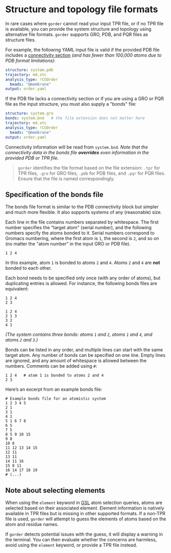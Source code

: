 # Structure and topology file formats

In rare cases where `gorder` cannot read your input TPR file, or if no TPR file is available, you can provide the system structure and topology using alternative file formats. `gorder` supports GRO, PDB, and PQR files as structure files.

For example, the following YAML input file is valid if the provided PDB file includes a [connectivity section](https://www.wwpdb.org/documentation/file-format-content/format33/sect10.html) *(and has fewer than 100,000 atoms due to PDB format limitations)*:

```yaml
structure: system.pdb
trajectory: md.xtc
analysis_type: !CGOrder
  beads: "@membrane"
output: order.yaml
```

If the PDB file lacks a connectivity section or if you are using a GRO or PQR file as the input structure, you must also supply a "bonds" file:

```yaml
structure: system.gro
bonds: system.bnd   # the file extension does not matter here
trajectory: md.xtc
analysis_type: !CGOrder
  beads: "@membrane"
output: order.yaml
```

Connectivity information will be read from `system.bnd`. *Note that the connectivity data in the bonds file **overrides** even information in the provided PDB or TPR file.*

> `gorder` identifies the file format based on the file extension: `.tpr` for TPR files, `.gro` for GRO files, `.pdb` for PDB files, and `.pqr` for PQR files. Ensure that the file is named correspondingly.

## Specification of the bonds file

The bonds file format is similar to the PDB connectivity block but simpler and much more flexible. It also supports systems of any (reasonable) size.

Each line in the file contains numbers separated by whitespace. The first number specifies the "target atom" (serial number), and the following numbers specify the atoms bonded to it. Serial numbers correspond to Gromacs numbering, where the first atom is `1`, the second is `2`, and so on (no matter the "atom number" in the input GRO or PDB file).

```bnd
1 2 4
```

In this example, atom `1` is bonded to atoms `2` and `4`. Atoms `2` and `4` are **not** bonded to each other.

Each bond needs to be specified only once (with any order of atoms), but duplicating entries is allowed. For instance, the following bonds files are equivalent:

```bnd
1 2 4
2 3
```

```bnd
1 2 4
2 1 3
3 2
4 1
```

*(The system contains three bonds: atoms `1` and `2`, atoms `1` and `4`, and atoms `2` and `3`.)*

Bonds can be listed in any order, and multiple lines can start with the same target atom. Any number of bonds can be specified on one line. Empty lines are ignored, and any amount of whitespace is allowed between the numbers. Comments can be added using `#`:

```bnd
1 2 4   # atom 1 is bonded to atoms 2 and 4
2 3
```

Here’s an excerpt from an example bonds file:

```bnd
# Example bonds file for an atomistic system
1 2 3 4 5
2 1
3 1
4 1
5 1 6 7 8
6 5
7 5
8 5 9 10 15
9 8
10 8
11 12 13 14 15
12 11
13 11
14 11 16
15 8 11
16 14 17 18 19
# (...)
```

## Note about selecting elements

When using the `element` keyword in [GSL](https://ladme.github.io/gsl-guide/) atom selection queries, atoms are selected based on their associated element. Element information is natively available in TPR files but is missing in other supported formats. If a non-TPR file is used, `gorder` will attempt to guess the elements of atoms based on the atom and residue names.

If `gorder` detects potential issues with the guess, it will display a warning in the terminal. You can then evaluate whether the concerns are harmless, avoid using the `element` keyword, or provide a TPR file instead.
